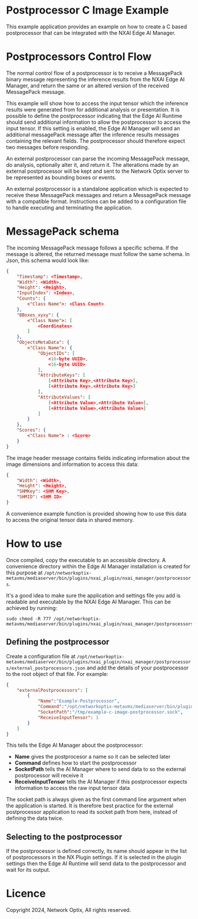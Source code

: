 Postprocessor C Image Example
=========================

This example application provides an example on how to create a C based postprocessor that can be integrated with the NXAI Edge AI Manager.

# Postprocessors Control Flow

The normal control flow of a postprocessor is to receive a MessagePack binary message representing the inference results from the NXAI Edge AI Manager, and return the same or an altered version of the received MessagePack message.

This example will show how to access the input tensor which the inference results were generated from for additional analysis or presentation. It is possible to define the postprocessor indicating that the Edge AI Runtime should send additional information to allow the postprocessor to access the input tensor. If this setting is enabled, the Edge AI Manager will send an additional messagePack message after the inference results messages containing the relevant fields. The postprocessor should therefore expect two messages before responding.

An external postprocessor can parse the incoming MessagePack message, do analysis, optionally alter it, and return it. The alterations made by an external postprocessor will be kept and sent to the Network Optix server to be represented as bounding boxes or events.

An external postprocessor is a standalone application which is expected to receive these MessagePack messages and return a MessagePack message with a compatible format. Instructions can be added to a configuration file to handle executing and terminating the application.

# MessagePack schema

The incoming MessagePack message follows a specific schema. If the message is altered, the returned message must follow the same schema. In Json, this schema would look like:

```json
{
    "Timestamp": <Timestamp>,
    "Width": <Width>,
    "Height": <Height>,
    "InputIndex": <Index>,
    "Counts": {
        <"Class Name">: <Class Count>
    },
    "BBoxes_xyxy": {
        <"Class Name">: [
            <Coordinates>
        ]
    },
    "ObjectsMetaData": {
        <"Class Name">: {
            "ObjectIDs": [
                <16-byte UUID>,
                <16-byte UUID>
            ],
            "AttributeKeys": [
                [<Attribute Key>,<Attribute Key>],
                [<Attribute Key>,<Attribute Key>]
            ],
            "AttributeValues": [
                [<Attribute Value>,<Attribute Value>],
                [<Attribute Value>,<Attribute Value>]
            ]
        }
    },
    "Scores": {
        <"Class Name"> : <Score>
    }
}
```

The image header message contains fields indicating information about the image dimensions and information to access this data:

```json
{
    "Width": <Width>,
    "Height": <Height>,
    "SHMKey": <SHM Key>,
    "SHMID": <SHM ID>
}
```

A convenience example function is provided showing how to use this data to access the original tensor data in shared memory.

# How to use

Once compiled, copy the executable to an accessible directory. A convenience directory within the Edge AI Manager installation is created for this purpose at `/opt/networkoptix-metavms/mediaserver/bin/plugins/nxai_plugin/nxai_manager/postprocessors`.

It's a good idea to make sure the application and settings file you add is readable and executable by the NXAI Edge AI Manager. This can be achieved by running:

```
sudo chmod -R 777 /opt/networkoptix-metavms/mediaserver/bin/plugins/nxai_plugin/nxai_manager/postprocessors
```

## Defining the postprocessor

Create a configuration file at `/opt/networkoptix-metavms/mediaserver/bin/plugins/nxai_plugin/nxai_manager/postprocessors/external_postprocessors.json` and add the details of your postprocessor to the root object of that file. For example: 

``` json
{
    "externalPostprocessors": [
        {
            "Name":"Example-Postprocessor",
            "Command":"/opt/networkoptix-metavms/mediaserver/bin/plugins/nxai_plugin/nxai_manager/postprocessors/postprocessor-c-image-example",
            "SocketPath":"/tmp/example-c-image-postprocessor.sock",
            "ReceiveInputTensor": 1
        }
    ]
}
```

This tells the Edge AI Manager about the postprocessor:
- **Name** gives the postprocesor a name so it can be selected later
- **Command** defines how to start the postprocessor
- **SocketPath** tells the AI Manager where to send data to so the external postprocessor will receive it
- **ReceiveInputTensor** tells the AI Manager if this postprocessor expects information to access the raw input tensor data

The socket path is always given as the first command line argument when the application is started. It is therefore best practice for the external postprocessor application to read its socket path from here, instead of defining the data twice.

## Selecting to the postprocessor

If the postprocessor is defined correctly, its name should appear in the list of postprocessors in the NX Plugin settings. If it is selected in the plugin settings then the Edge AI Runtime will send data to the postprocessor and wait for its output.


# Licence

Copyright 2024, Network Optix, All rights reserved.